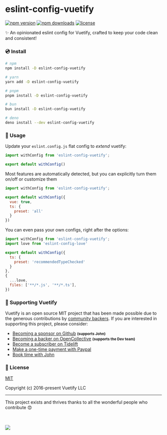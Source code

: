 # eslint-config-vuetify

<!-- automd:badges color="blue" license -->

[![npm version](https://img.shields.io/npm/v/eslint-config-vuetify?color=blue)](https://npmjs.com/package/eslint-config-vuetify)
[![npm downloads](https://img.shields.io/npm/dm/eslint-config-vuetify?color=blue)](https://npm.chart.dev/eslint-config-vuetify)
[![license](https://img.shields.io/github/license/vuetifyjs/eslint-config-vuetify?color=blue)](https://github.com/vuetifyjs/eslint-config-vuetify/blob/main/LICENSE)

<!-- /automd -->

✨ An opinionated eslint config for Vuetify, crafted to keep your code clean and consistent!

### 💿 Install

<!-- automd:pm-install dev auto=false separate -->

```sh
# npm
npm install -D eslint-config-vuetify
```

```sh
# yarn
yarn add -D eslint-config-vuetify
```

```sh
# pnpm
pnpm install -D eslint-config-vuetify
```

```sh
# bun
bun install -D eslint-config-vuetify
```

```sh
# deno
deno install --dev eslint-config-vuetify
```

<!-- /automd -->

### 🚀 Usage

Update your `eslint.config.js` flat config to _extend_ vuetify:

```js
import withConfig from 'eslint-config-vuetify';

export default withConfig()
```

Most features are automatically detected, but you can explicitly turn them on/off or customize them

```js
import withConfig from 'eslint-config-vuetify';

export default withConfig({
  vue: true,
  ts: {
    preset: 'all'
  }
})
```

You can even pass your own configs, right after the options: 

```js
import withConfig from 'eslint-config-vuetify';
import love from 'eslint-config-love'

export default withConfig({
  ts: {
    preset: 'recommendedTypeChecked'
  }
},
{
  ...love,
  files: ['**/*.js', '**/*.ts'],
})
```

### 💪 Supporting Vuetify

<p>Vuetify is an open source MIT project that has been made possible due to the generous contributions by <a href="https://github.com/vuetifyjs/vuetify/blob/dev/BACKERS.md">community backers</a>. If you are interested in supporting this project, please consider:</p>

<ul>
  <li>
    <a href="https://github.com/users/johnleider/sponsorship">Becoming a sponsor on Github</a>
    <strong><small>(supports John)</small></strong>
  </li>
  <li>
    <a href="https://opencollective.com/vuetify">Becoming a backer on OpenCollective</a>
    <strong><small>(supports the Dev team)</small></strong>
  </li>
  <li>
    <a href="https://tidelift.com/subscription/npm/vuetify?utm_source=vuetify&utm_medium=referral&utm_campaign=readme">Become a subscriber on Tidelift</a>
  </li>
  <li>
    <a href="https://paypal.me/vuetify">Make a one-time payment with Paypal</a>
  </li>
  <li>
    <a href="https://vuetifyjs.com/getting-started/consulting-and-support?ref=github">Book time with John</a>
  </li>
</ul>

### 📑 License

[MIT](http://opensource.org/licenses/MIT)

Copyright (c) 2016-present Vuetify LLC

----

This project exists and thrives thanks to all the wonderful people who contribute 😍

<br><br>
<a href="https://github.com/vuetifyjs/eslint-config-vuetify/graphs/contributors">
<img src="https://contrib.rocks/image?repo=vuetifyjs/eslint-config-vuetify" />
</a>